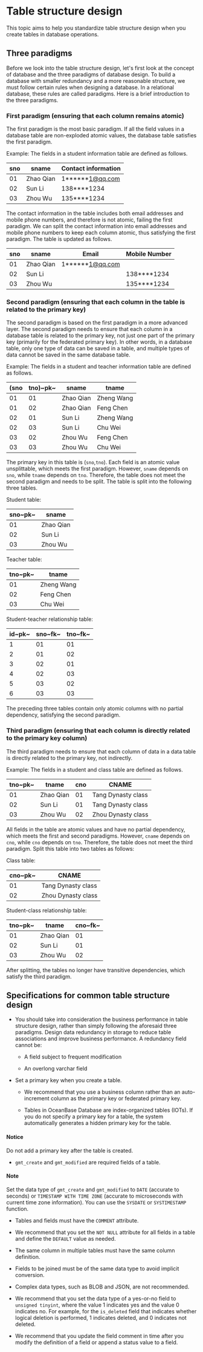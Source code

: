 # Table structure design

This topic aims to help you standardize table structure design when you create tables in database operations.

## Three paradigms

Before we look into the table structure design, let's first look at the concept of database and the three paradigms of database design. To build a database with smaller redundancy and a more reasonable structure, we must follow certain rules when designing a database. In a relational database, these rules are called paradigms. Here is a brief introduction to the three paradigms.

### First paradigm (ensuring that each column remains atomic)

The first paradigm is the most basic paradigm. If all the field values in a database table are non-exploded atomic values, the database table satisfies the first paradigm.

Example: The fields in a student information table are defined as follows.

| sno | sname | Contact information |
|-----|-------|----------------|
| 01 | Zhao Qian | 1******1@qq.com |
| 02 | Sun Li | 138****1234 |
| 03 | Zhou Wu | 135****1234 |

The contact information in the table includes both email addresses and mobile phone numbers, and therefore is not atomic, failing the first paradigm. We can split the contact information into email addresses and mobile phone numbers to keep each column atomic, thus satisfying the first paradigm. The table is updated as follows.

| sno | sname | Email | Mobile Number |
|-----|-------|----------------|------------|
| 01 | Zhao Qian | 1******1@qq.com |            |
| 02 | Sun Li |                | 138****1234 |
| 03 | Zhou Wu |                | 135****1234 |

### Second paradigm (ensuring that each column in the table is related to the primary key)

The second paradigm is based on the first paradigm in a more advanced layer. The second paradigm needs to ensure that each column in a database table is related to the primary key, not just one part of the primary key (primarily for the federated primary key). In other words, in a database table, only one type of data can be saved in a table, and multiple types of data cannot be saved in the same database table.

Example: The fields in a student and teacher information table are defined as follows.

| (sno | tno)~pk~ | sname | tname |
|------|----------|-------|-------|
| 01 | 01 | Zhao Qian | Zheng Wang |
| 01 | 02 | Zhao Qian | Feng Chen |
| 02 | 01 | Sun Li | Zheng Wang |
| 02 | 03 | Sun Li | Chu Wei |
| 03 | 02 | Zhou Wu | Feng Chen |
| 03 | 03 | Zhou Wu | Chu Wei |

The primary key in this table is (`sno`,`tno`). Each field is an atomic value unsplittable, which meets the first paradigm. However, `sname` depends on `sno`, while `tname` depends on `tno`. Therefore, the table does not meet the second paradigm and needs to be split. The table is split into the following three tables.

Student table:

| sno~pk~ | sname |
|---------|-------|
| 01 | Zhao Qian |
| 02 | Sun Li |
| 03 | Zhou Wu |

Teacher table:

| tno~pk~ | tname |
|---------|-------|
| 01 | Zheng Wang |
| 02 | Feng Chen |
| 03 | Chu Wei |

Student-teacher relationship table:

| id~pk~ | sno~fk~ | tno~fk~ |
|--------|---------|---------|
| 1 | 01 | 01 |
| 2 | 01 | 02 |
| 3 | 02 | 01 |
| 4 | 02 | 03 |
| 5 | 03 | 02 |
| 6 | 03 | 03 |

The preceding three tables contain only atomic columns with no partial dependency, satisfying the second paradigm.

### Third paradigm (ensuring that each column is directly related to the primary key column)

The third paradigm needs to ensure that each column of data in a data table is directly related to the primary key, not indirectly.

Example: The fields in a student and class table are defined as follows.

| tno~pk~ | tname | cno | CNAME |
|---------|-------|-----|-------|
| 01 | Zhao Qian | 01 | Tang Dynasty class |
| 02 | Sun Li | 01 | Tang Dynasty class |
| 03 | Zhou Wu | 02 | Zhou Dynasty class |

All fields in the table are atomic values and have no partial dependency, which meets the first and second paradigms. However, `cname` depends on `cno`, while `cno` depends on `tno`. Therefore, the table does not meet the third paradigm. Split this table into two tables as follows:

Class table:

| cno~pk~ | CNAME |
|---------|-------|
| 01 | Tang Dynasty class |
| 02 | Zhou Dynasty class |

Student-class relationship table:

| tno~pk~ | tname | cno~fk~ |
|---------|-------|---------|
| 01 | Zhao Qian | 01 |
| 02 | Sun Li | 01 |
| 03 | Zhou Wu | 02 |

After splitting, the tables no longer have transitive dependencies, which satisfy the third paradigm.

## Specifications for common table structure design

* You should take into consideration the business performance in table structure design, rather than simply following the aforesaid three paradigms. Design data redundancy in storage to reduce table associations and improve business performance. A redundancy field cannot be:

   * A field subject to frequent modification

   * An overlong varchar field

* Set a primary key when you create a table.

   * We recommend that you use a business column rather than an auto-increment column as the primary key or federated primary key.

   * Tables in OceanBase Database are index-organized tables (IOTs). If you do not specify a primary key for a table, the system automatically generates a hidden primary key for the table.

<main id="notice" type='notice'>
    <h4>Notice</h4>
    <p>Do not add a primary key after the table is created. </p>
  </main>

* `gmt_create` and `gmt_modified` are required fields of a table.

<main id="notice" type='explain'>
    <h4>Note</h4>
    <p>Set the data type of <code>gmt_create</code> and <code>gmt_modified</code> to <code>DATE</code> (accurate to seconds) or <code>TIMESTAMP WITH TIME ZONE</code> (accurate to microseconds with current time zone information). You can use the <code>SYSDATE</code> or <code>SYSTIMESTAMP</code> function. </p>
  </main>

* Tables and fields must have the `COMMENT` attribute.

* We recommend that you set the `NOT NULL` attribute for all fields in a table and define the `DEFAULT` value as needed.

* The same column in multiple tables must have the same column definition.

* Fields to be joined must be of the same data type to avoid implicit conversion.

* Complex data types, such as BLOB and JSON, are not recommended.

* We recommend that you set the data type of a yes-or-no field to `unsigned tinyint`, where the value 1 indicates yes and the value 0 indicates no.
   For example, for the `is_deleted` field that indicates whether logical deletion is performed, 1 indicates deleted, and 0 indicates not deleted.

* We recommend that you update the field comment in time after you modify the definition of a field or append a status value to a field.
